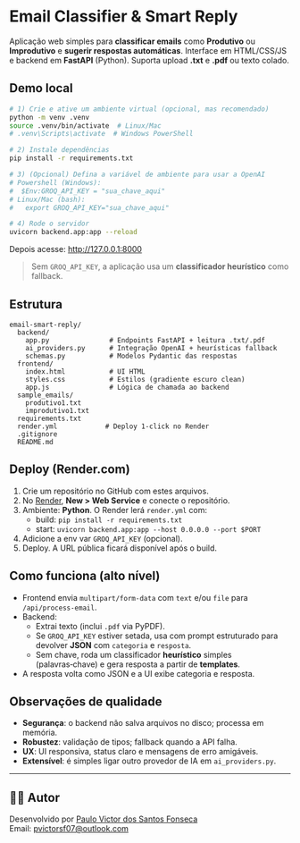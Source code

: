 # Email Classifier & Smart Reply

Aplicação web simples para **classificar emails** como **Produtivo** ou **Improdutivo** e **sugerir respostas automáticas**.
Interface em HTML/CSS/JS e backend em **FastAPI** (Python).
Suporta upload **.txt** e **.pdf** ou texto colado.

## Demo local

```bash
# 1) Crie e ative um ambiente virtual (opcional, mas recomendado)
python -m venv .venv
source .venv/bin/activate  # Linux/Mac
# .venv\Scripts\activate  # Windows PowerShell

# 2) Instale dependências
pip install -r requirements.txt

# 3) (Opcional) Defina a variável de ambiente para usar a OpenAI
# Powershell (Windows):
#  $Env:GROQ_API_KEY = "sua_chave_aqui"
# Linux/Mac (bash):
#   export GROQ_API_KEY="sua_chave_aqui"

# 4) Rode o servidor
uvicorn backend.app:app --reload
```

Depois acesse: http://127.0.0.1:8000

> Sem `GROQ_API_KEY`, a aplicação usa um **classificador heurístico** como fallback.

## Estrutura

```
email-smart-reply/
  backend/
    app.py               # Endpoints FastAPI + leitura .txt/.pdf
    ai_providers.py      # Integração OpenAI + heurísticas fallback
    schemas.py           # Modelos Pydantic das respostas
  frontend/
    index.html           # UI HTML
    styles.css           # Estilos (gradiente escuro clean)
    app.js               # Lógica de chamada ao backend
  sample_emails/
    produtivo1.txt
    improdutivo1.txt
  requirements.txt
  render.yml            # Deploy 1‑click no Render
  .gitignore
  README.md
```

## Deploy (Render.com)

1. Crie um repositório no GitHub com estes arquivos.
2. No [Render](https://render.com), **New > Web Service** e conecte o repositório.
3. Ambiente: **Python**. O Render lerá `render.yml` com:
   - build: `pip install -r requirements.txt`
   - start: `uvicorn backend.app:app --host 0.0.0.0 --port $PORT`
4. Adicione a env var `GROQ_API_KEY` (opcional).
5. Deploy. A URL pública ficará disponível após o build.

## Como funciona (alto nível)

- Frontend envia `multipart/form-data` com `text` e/ou `file` para `/api/process-email`.
- Backend:
  - Extrai texto (inclui `.pdf` via PyPDF).
  - Se `GROQ_API_KEY` estiver setada, usa com prompt estruturado para devolver **JSON** com `categoria` e `resposta`.
  - Sem chave, roda um classificador **heurístico** simples (palavras‑chave) e gera resposta a partir de **templates**.
- A resposta volta como JSON e a UI exibe categoria e resposta.

## Observações de qualidade

- **Segurança**: o backend não salva arquivos no disco; processa em memória.
- **Robustez**: validação de tipos; fallback quando a API falha.
- **UX**: UI responsiva, status claro e mensagens de erro amigáveis.
- **Extensível**: é simples ligar outro provedor de IA em `ai_providers.py`.

---

## 👨‍💻 Autor

Desenvolvido por [Paulo Victor dos Santos Fonseca](https://github.com/victor0psf)  
Email: pvictorsf07@outlook.com
